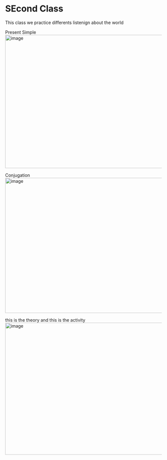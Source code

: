 # SEcond Class

This class we practice differents listenign about the world

Present Simple
<img width="762" height="427" alt="image" src="https://github.com/user-attachments/assets/86746011-eec6-4ab3-8ae6-2d83459094a4" />

Conjugation
<img width="626" height="433" alt="image" src="https://github.com/user-attachments/assets/378f7335-c6c7-4c0a-a3f9-f4473a798db6" />

this is the theory and this is the activity
<img width="753" height="423" alt="image" src="https://github.com/user-attachments/assets/91f3b0a4-1a43-47e3-a7fd-c4bddeb3b5ff" />


